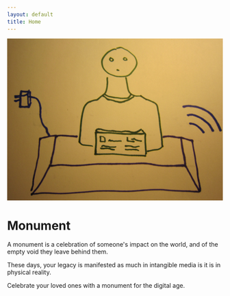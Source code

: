 ```yaml
---
layout: default
title: Home
---
```


![](public/monument.jpg)

# Monument

A monument is a celebration of someone's impact on the world, and of the empty void they leave behind them.

These days, your legacy is manifested as much in intangible media is it is in physical reality.

Celebrate your loved ones with a monument for the digital age.
